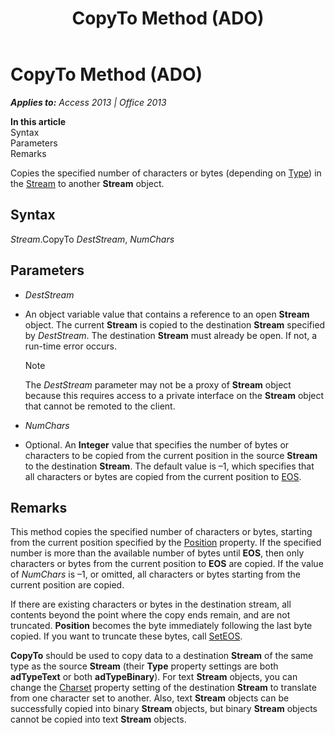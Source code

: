 ﻿---
title: CopyTo Method (ADO)
TOCTitle: CopyTo Method (ADO)
ms:assetid: 1c1ab950-51f7-7ecc-ccd8-e689db02f06a
ms:mtpsurl: https://msdn.microsoft.com/en-us/library/JJ248958(v=office.15)
ms:contentKeyID: 48543558
ms.date: 09/18/2015
mtps_version: v=office.15
---

# CopyTo Method (ADO)


_**Applies to:** Access 2013 | Office 2013_

**In this article**  
Syntax  
Parameters  
Remarks  

Copies the specified number of characters or bytes (depending on [Type](type-property-ado-stream.md)) in the [Stream](stream-object-ado.md) to another **Stream** object.

## Syntax

*Stream*.CopyTo *DestStream*, *NumChars*

## Parameters

  - *DestStream*

  - An object variable value that contains a reference to an open **Stream** object. The current **Stream** is copied to the destination **Stream** specified by *DestStream*. The destination **Stream** must already be open. If not, a run-time error occurs.
    

    > [!NOTE]
    > <P>The <EM>DestStream</EM> parameter may not be a proxy of <STRONG>Stream</STRONG> object because this requires access to a private interface on the <STRONG>Stream</STRONG> object that cannot be remoted to the client.</P>



  - *NumChars*

  - Optional. An **Integer** value that specifies the number of bytes or characters to be copied from the current position in the source **Stream** to the destination **Stream**. The default value is –1, which specifies that all characters or bytes are copied from the current position to [EOS](eos-property-ado.md).

## Remarks

This method copies the specified number of characters or bytes, starting from the current position specified by the [Position](position-property-ado.md) property. If the specified number is more than the available number of bytes until **EOS**, then only characters or bytes from the current position to **EOS** are copied. If the value of *NumChars* is –1, or omitted, all characters or bytes starting from the current position are copied.

If there are existing characters or bytes in the destination stream, all contents beyond the point where the copy ends remain, and are not truncated. **Position** becomes the byte immediately following the last byte copied. If you want to truncate these bytes, call [SetEOS](seteos-method-ado.md).

**CopyTo** should be used to copy data to a destination **Stream** of the same type as the source **Stream** (their **Type** property settings are both **adTypeText** or both **adTypeBinary**). For text **Stream** objects, you can change the [Charset](charset-property-ado.md) property setting of the destination **Stream** to translate from one character set to another. Also, text **Stream** objects can be successfully copied into binary **Stream** objects, but binary **Stream** objects cannot be copied into text **Stream** objects.

